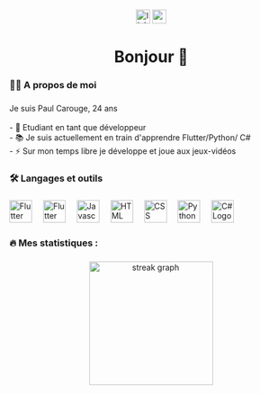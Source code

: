 ###

<div align="center">
  <a href="https://www.linkedin.com/in/pcarouge/"><img src="https://img.shields.io/static/v1?message=LinkedIn&logo=linkedin&label=&color=0077B5&logoColor=white&labelColor=&style=for-the-badge" height="25" alt="linkedin logo"  /></a>
  <a href="https://www.youtube.com/@offhepaul"><img src="https://img.shields.io/static/v1?message=Youtube&logo=youtube&label=&color=FF0000&logoColor=white&labelColor=&style=for-the-badge" height="25" alt="youtube logo"  /></a>
</div>

###

###

<h1 align="center">Bonjour 👋</h1>

###

<h3 align="left">👩‍💻  A propos de moi</h3>

###

<p align="left">Je suis Paul Carouge, 24 ans<br><br>- 🔭 Etudiant en tant que développeur <br>- 📚 Je suis actuellement en train d'apprendre Flutter/Python/ C# <br>- ⚡ Sur mon temps libre je développe et joue aux jeux-vidéos </p>

###

<h3 align="left">🛠 Langages et outils</h3>

###

<div align="left">
  <img src="https://icons8.com/icon/7I3BjCqe9rjG/flutter" height="40" alt="Flutter Logo"  />
  <img width="12" />
  <img src="https://icons8.com/icon/62452/firebase" height="40" alt="Flutter Logo"  />
  <img width="12" />
  <img src="https://icons8.com/icon/108784/javascript" height="40" alt="Javascript Logo"  />
  <img width="12" />
  <img src="https://icons8.com/icon/v8RpPQUwv0N8/html-5" height="40" alt="HTML Logo"  />
  <img width="12" />
  <img src="https://icons8.com/icon/21278/css3" height="40" alt="CSS Logo"  />
  <img width="12" />
  <img src="https://icons8.com/icon/13441/python" height="40" alt="Python Logo"  />
  <img width="12" />
  <img src="https://icons8.com/icon/40669/c%2B%2B" height="40" alt="C# Logo"  />
  <img width="12" />
</div>

###

<h3 align="left">🔥   Mes statistiques :</h3>

###

<div align="center">
  <img src="https://streak-stats.demolab.com?user=offHePaul&locale=en&mode=daily&theme=dark&hide_border=false&border_radius=5&order=3" height="220" alt="streak graph"  />
</div>

###
